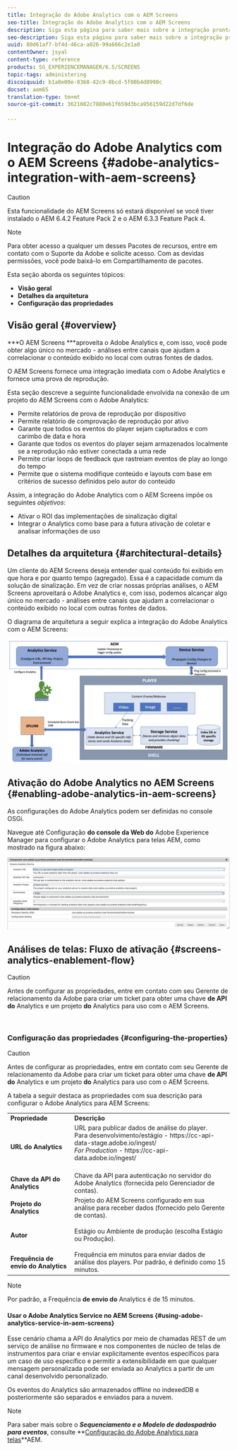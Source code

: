 ```yaml
---
title: Integração do Adobe Analytics com o AEM Screens
seo-title: Integração do Adobe Analytics com o AEM Screens
description: Siga esta página para saber mais sobre a integração pronta do AEM Screens com o Adobe Analytics e fornecer uma prova de reprodução.
seo-description: Siga esta página para saber mais sobre a integração pronta do AEM Screens com o Adobe Analytics e fornecer uma prova de reprodução.
uuid: 80d61af7-bf4d-46ca-a026-99a666c2e1a0
contentOwner: jsyal
content-type: reference
products: SG_EXPERIENCEMANAGER/6.5/SCREENS
topic-tags: administering
discoiquuid: b1a0e00e-0368-42c9-8bcd-5f00b4d0990c
docset: aem65
translation-type: tm+mt
source-git-commit: 3621082c7880e61f659d3bca956159d22d7df6de

---
```



# Integração do Adobe Analytics com o AEM Screens {#adobe-analytics-integration-with-aem-screens}

>[!CAUTION]
>
>Esta funcionalidade do AEM Screens só estará disponível se você tiver instalado o AEM 6.4.2 Feature Pack 2 e o AEM 6.3.3 Feature Pack 4.

>[!NOTE]
>Para obter acesso a qualquer um desses Pacotes de recursos, entre em contato com o Suporte da Adobe e solicite acesso. Com as devidas permissões, você pode baixá-lo em Compartilhamento de pacotes.

Esta seção aborda os seguintes tópicos:

* **Visão geral**
* **Detalhes da arquitetura**
* **Configuração das propriedades**

## Visão geral {#overview}

***O AEM Screens ***aproveita o Adobe Analytics e, com isso, você pode obter algo único no mercado - análises entre canais que ajudam a correlacionar o conteúdo exibido no local com outras fontes de dados.

O AEM Screens fornece uma integração imediata com o Adobe Analytics e fornece uma prova de reprodução.

Esta seção descreve a seguinte funcionalidade envolvida na conexão de um projeto do AEM Screens com o Adobe Analytics:

* Permite relatórios de prova de reprodução por dispositivo
* Permite relatório de comprovação de reprodução por ativo
* Garante que todos os eventos do player sejam capturados e com carimbo de data e hora
* Garante que todos os eventos do player sejam armazenados localmente se a reprodução não estiver conectada a uma rede
* Permite criar loops de feedback que rastreiam eventos de play ao longo do tempo
* Permite que o sistema modifique conteúdo e layouts com base em critérios de sucesso definidos pelo autor do conteúdo

Assim, a integração do Adobe Analytics com o AEM Screens impõe os seguintes *objetivos*:

* Ativar o ROI das implementações de sinalização digital
* Integrar o Analytics como base para a futura ativação de coletar e analisar informações de uso

## Detalhes da arquitetura {#architectural-details}

Um cliente do AEM Screens deseja entender qual conteúdo foi exibido em que hora e por quanto tempo (agregado). Essa é a capacidade comum da solução de sinalização. Em vez de criar nossas próprias análises, o AEM Screens aproveitará o Adobe Analytics e, com isso, podemos alcançar algo único no mercado - análises entre canais que ajudam a correlacionar o conteúdo exibido no local com outras fontes de dados.

O diagrama de arquitetura a seguir explica a integração do Adobe Analytics com o AEM Screens:

![screen_shot_2018-09-12at85611am](assets/screen_shot_2018-09-12at85611am.png)

## Ativação do Adobe Analytics no AEM Screens {#enabling-adobe-analytics-in-aem-screens}

As configurações do Adobe Analytics podem ser definidas no console OSGi.

Navegue até Configuração **do console da Web do** Adobe Experience Manager para configurar o Adobe Analytics para telas AEM, como mostrado na figura abaixo:

![screen_shot_2018-09-04at25550pm](assets/screen_shot_2018-09-04at25550pm.png)

## Análises de telas: Fluxo de ativação {#screens-analytics-enablement-flow}

>[!CAUTION]
>
>Antes de configurar as propriedades, entre em contato com seu Gerente de relacionamento da Adobe para criar um ticket para obter uma chave **de API do** Analytics e um projeto **do** Analytics para uso com o AEM Screens.

![]()

### Configuração das propriedades {#configuring-the-properties}

>[!CAUTION]
>
>Antes de configurar as propriedades, entre em contato com seu Gerente de relacionamento da Adobe para criar um ticket para obter uma chave **de API do** Analytics e um projeto **do** Analytics para uso com o AEM Screens.

A tabela a seguir destaca as propriedades com sua descrição para configurar o Adobe Analytics para AEM Screens:

<table>
 <tbody>
  <tr>
   <td><strong>Propriedade</strong></td>
   <td><strong>Descrição</strong></td>
  </tr>
  <tr>
   <td><strong>URL do Analytics</strong></td>
   <td>URL para publicar dados de análise do player. <br>
   Para desenvolvimento/estágio</em> - https://cc-api-data-stage.adobe.io/ingest/<br /> <em>For Production</em> - https://cc-api-data.adobe.io/ingest/</em><br /> <br /></td>
  </tr>
  <tr>
   <td><strong>Chave da API do Analytics</strong></td>
   <td>Chave da API para autenticação no servidor do Adobe Analytics (fornecida pelo Gerenciador de contas).</td>
  </tr>
  <tr>
   <td><strong>Projeto do Analytics</strong></td>
   <td>Projeto do AEM Screens configurado em sua análise para receber dados (fornecido pelo Gerente de contas).</td>
  </tr>
  <tr>
   <td><strong>Autor</strong></td>
   <td><p>Estágio ou Ambiente de produção (escolha Estágio ou Produção).</p></td>
  </tr>
  <tr>
   <td><strong>Frequência de envio do Analytics</strong></td>
   <td>Frequência em minutos para enviar dados de análise dos players. Por padrão, é definido como 15 minutos.</td>
  </tr>
 </tbody>
</table>

>[!NOTE]
>
>Por padrão, a Frequência **de envio do** Analytics é de 15 minutos.

#### Usar o Adobe Analytics Service no AEM Screens {#using-adobe-analytics-service-in-aem-screens}

Esse cenário chama a API do Analytics por meio de chamadas REST de um serviço de análise no firmware e nos componentes de núcleo de telas de instrumentos para criar e enviar explicitamente eventos específicos para um caso de uso específico e permitir a extensibilidade em que qualquer mensagem personalizada pode ser enviada ao Analytics a partir de um canal desenvolvido personalizado.

Os eventos do Analytics são armazenados offline no indexedDB e posteriormente são separados e enviados para a nuvem.

>[!NOTE]
>
>Para saber mais sobre o ***Sequenciamento ***e o Modelo de dados***padrão para eventos***, consulte **[Configuração do Adobe Analytics para telas](configuring-adobe-analytics-aem-screens.md)**AEM.

